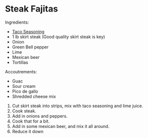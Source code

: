 # Steak Fajitas

Ingredients:
* [Taco Seasoning](../miscellaneous/taco-seasoning.md)
* 1 lb skirt steak (Good quality skirt steak is key)
* Onion
* Green Bell pepper
* Lime
* Mexican beer
* Tortillas

Accoutrements:
* Guac
* Sour cream
* Pico de gallo
* Shredded cheese mix

1. Cut skirt steak into strips, mix with taco seasoning and lime juice.
1. Cook steak.  
1. Add in onions and peppers.  
1. Cook that for a bit.  
1. Add in some mexican beer, and mix it all around.
1. Reduce it down

